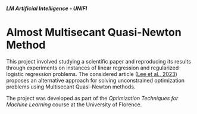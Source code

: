 ##### LM Artificial Intelligence - UNIFI

# Almost Multisecant Quasi-Newton Method

This project involved studying a scientific paper and reproducing its results through experiments on instances of linear regression and regularized logistic regression problems. 
The considered article ([Lee et al., 2023](https://openreview.net/pdf?id=XW56zLleWK)) proposes an alternative approach for solving unconstrained optimization problems using Multisecant Quasi-Newton methods.

The project was developed as part of the _Optimization Techniques for Machine Learning_ course at the University of Florence.
